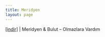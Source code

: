 ```yaml
---
title: Meridyen
layout: page
---
```


<a href="https://cloud.mail.ru/public/9cef02e79c63/Bulut%20%26%20Meridyen%20-%20Olmazlara%20Vard%C4%B1m" target="_blank">[indir]</a> | Meridyen & Bulut &#8211; Olmazlara Vardım